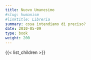 ```yaml
---
title: Nuovo Umanesimo
#slug: humanism
#linktitle: Libreria
summary: cosa intendiamo di preciso?
date: 2010-05-09
type: book
weight: 200
---
```


{{< list_children >}}